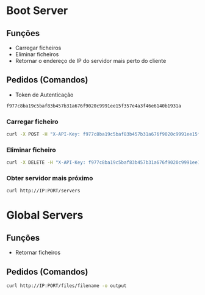# Boot Server
## Funções
- Carregar ficheiros
- Eliminar ficheiros
- Retornar o endereço de IP do servidor mais perto do cliente

## Pedidos (Comandos)
- Token de Autenticação 
```bash
f977c8ba19c5baf83b457b31a676f9020c9991ee15f357e4a3f46e6140b1931a
```
### Carregar ficheiro
```bash
curl -X POST -H "X-API-Key: f977c8ba19c5baf83b457b31a676f9020c9991ee15f357e4a3f46e6140b1931a" -F "file=@path/to/file" http://IP:PORT/upload
```
### Eliminar ficheiro
```bash
curl -X DELETE -H "X-API-Key: f977c8ba19c5baf83b457b31a676f9020c9991ee15f357e4a3f46e6140b1931a" http://IP:PORT/delete/filename
```
### Obter servidor mais próximo
```bash
curl http://IP:PORT/servers
```
# Global Servers
## Funções
- Retornar ficheiros

## Pedidos (Comandos)
```bash
curl http://IP:PORT/files/filename -o output
```